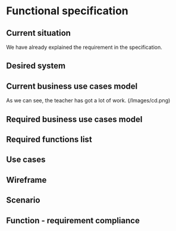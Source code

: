 # Functional specification
## Current situation
We have already explained the requirement in the specification.
## Desired system
## Current business use cases model
As we can see, the teacher has got a lot of work.
(/Images/cd.png)
## Required business use cases model
## Required functions list
## Use cases
## Wireframe
## Scenario
## Function - requirement compliance
